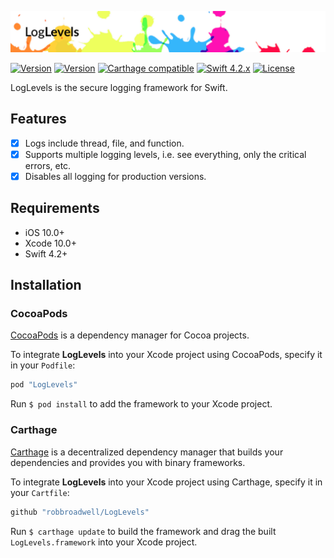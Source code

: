 ![LogLevels](README/loglevels.png)

[![Version](https://img.shields.io/badge/build-passing-brightgreen.svg)](#)
[![Version](https://img.shields.io/badge/pod-v0.0.1-orange.svg)](#)
[![Carthage compatible](https://img.shields.io/badge/Carthage-compatible-4BC51D.svg?style=flat)](https://github.com/Carthage/Carthage)
[![Swift 4.2.x](https://img.shields.io/badge/Swift-4.2.x-orange.svg)](https://github.com/apple/swift)
[![License](https://img.shields.io/badge/license-MIT-lightgrey.svg)](https://opensource.org/licenses/MIT)

LogLevels is the secure logging framework for Swift.

## Features

- [x] Logs include thread, file, and function.
- [x] Supports multiple logging levels, i.e. see everything, only the critical errors, etc.
- [x] Disables all logging for production versions.

## Requirements

- iOS 10.0+
- Xcode 10.0+
- Swift 4.2+

## Installation

### CocoaPods

[CocoaPods](http://cocoapods.org) is a dependency manager for Cocoa projects. 

To integrate **LogLevels** into your Xcode project using CocoaPods, specify it in your `Podfile`:

```ruby
pod "LogLevels"
```

Run `$ pod install` to add the framework to your Xcode project.

### Carthage

[Carthage](https://github.com/Carthage/Carthage) is a decentralized dependency manager that builds your dependencies and provides you with binary frameworks. 

To integrate **LogLevels** into your Xcode project using Carthage, specify it in your `Cartfile`:

```ruby
github "robbroadwell/LogLevels"
```

Run `$ carthage update` to build the framework and drag the built `LogLevels.framework` into your Xcode project.
